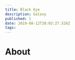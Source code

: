 ```yaml
---
title: Black Eye
description: Galaxy
published: 1
date: 2019-08-12T20:03:27.526Z
tags: 
---
```


# About